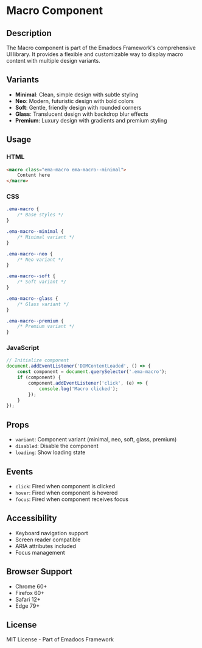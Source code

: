 # Macro Component

## Description
The Macro component is part of the Emadocs Framework's comprehensive UI library. It provides a flexible and customizable way to display macro content with multiple design variants.

## Variants
- **Minimal**: Clean, simple design with subtle styling
- **Neo**: Modern, futuristic design with bold colors
- **Soft**: Gentle, friendly design with rounded corners
- **Glass**: Translucent design with backdrop blur effects
- **Premium**: Luxury design with gradients and premium styling

## Usage

### HTML
```html
<macro class="ema-macro ema-macro--minimal">
    Content here
</macro>
```

### CSS
```css
.ema-macro {
    /* Base styles */
}

.ema-macro--minimal {
    /* Minimal variant */
}

.ema-macro--neo {
    /* Neo variant */
}

.ema-macro--soft {
    /* Soft variant */
}

.ema-macro--glass {
    /* Glass variant */
}

.ema-macro--premium {
    /* Premium variant */
}
```

### JavaScript
```javascript
// Initialize component
document.addEventListener('DOMContentLoaded', () => {
    const component = document.querySelector('.ema-macro');
    if (component) {
        component.addEventListener('click', (e) => {
            console.log('Macro clicked');
        });
    }
});
```

## Props
- `variant`: Component variant (minimal, neo, soft, glass, premium)
- `disabled`: Disable the component
- `loading`: Show loading state

## Events
- `click`: Fired when component is clicked
- `hover`: Fired when component is hovered
- `focus`: Fired when component receives focus

## Accessibility
- Keyboard navigation support
- Screen reader compatible
- ARIA attributes included
- Focus management

## Browser Support
- Chrome 60+
- Firefox 60+
- Safari 12+
- Edge 79+

## License
MIT License - Part of Emadocs Framework
